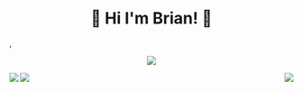 <h1 align = "center" >🌈 Hi I'm Brian! 👋</h1>,

<p align="center"><image src="https://github-profile-trophy.vercel.app/?username=oneWalker&rank=-C"></p>

<!--
<img align="right" src="https://github-readme-stats.vercel.app/api?username=onewalker&count_private=true&show_icons=true&theme=flag-india" />

**oneWalker/onewalker** is a ✨ _special_ ✨ repository because its `README.md` (this file) appears on your GitHub profile.

Here are some ideas to get you started:

- 🔭 I’m currently working on ...
- 🌱 I’m currently learning ...
- 👯 I’m looking to collaborate on ...
- 🤔 I’m looking for help with ...
- 💬 Ask me about ...
- 📫 How to reach me: ...
- 😄 Pronouns: ...
- ⚡ Fun fact: ...
[![onewalker's github stats](https://github-readme-stats.vercel.app/api?username=onewalker)](https://github.com/onewalker)
- 👨‍💻A Digital Nomad and Software Engineer,Backend.
- 🔭 Rich practice in Node.js(javascript,typescript), like the framework of [egg.js](https://eggjs.org/en/tutorials/index.html),[express.js](https://expressjs.com/),[mongoose.js](https://mongoosejs.com/)and [sequelize.js](https://sequelize.org/);
- Have experience in Java,golang for Backend Service and Python for data processing.
- 🔗 Articles: 
  - CSDN[@imWalkerKun](https://blog.csdn.net/sinat_20744625).
  - Medium[@briankenliu](https://medium.com/@briankenliu)
-->
<a>
<img align="left" src=https://github-readme-stats.vercel.app/api/top-langs/?username=onewalker&hide=html,css,scss,less,c%23&,/>
<img align="right" src="https://github-readme-streak-stats.herokuapp.com/?user=onewalker" />
</a>
<a>
  <img align="center" src=https://wakatime.com/share/@ab418518-7f0f-4a6a-950d-4e3751e65181/ecfc5df6-4aaf-4579-bcf4-202791707d30.svg/>
</a>



